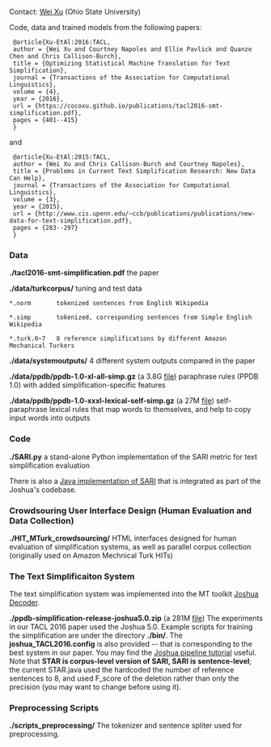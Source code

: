 Contact: [Wei Xu](http://web.cse.ohio-state.edu/~weixu/) (Ohio State University)


Code, data and trained models from the following papers:

     @article{Xu-EtAl:2016:TACL,
     author = {Wei Xu and Courtney Napoles and Ellie Pavlick and Quanze Chen and Chris Callison-Burch},
     title = {Optimizing Statistical Machine Translation for Text Simplification},
     journal = {Transactions of the Association for Computational Linguistics},
     volume = {4},
     year = {2016},
     url = {https://cocoxu.github.io/publications/tacl2016-smt-simplification.pdf},
     pages = {401--415}
     }

and
     
     @article{Xu-EtAl:2015:TACL,
     author = {Wei Xu and Chris Callison-Burch and Courtney Napoles},
     title = {Problems in Current Text Simplification Research: New Data Can Help},
     journal = {Transactions of the Association for Computational Linguistics},
     volume = {3},
     year = {2015},
     url = {http://www.cis.upenn.edu/~ccb/publications/publications/new-data-for-text-simplification.pdf},
     pages = {283--297}
     }

### Data 
**./tacl2016-smt-simplification.pdf**    the paper

**./data/turkcorpus/**     tuning and test data 

    *.norm       tokenized sentences from English Wikipedia

    *.simp       tokenized, corresponding sentences from Simple English Wikipedia

    *.turk.0~7   8 reference simplifications by different Amazon Mechanical Turkers 
    
**./data/systemoutputs/**  4 different system outputs compared in the paper

**./data/ppdb/ppdb-1.0-xl-all-simp.gz** (a 3.8G [file](http://www.cis.upenn.edu/~xwe/files/ppdb-1.0-xl-all-simp.gz))  paraphrase rules (PPDB 1.0) with added simplification-specific features 

**./data/ppdb/ppdb-1.0-xxxl-lexical-self-simp.gz** (a 27M [file](http://www.cis.upenn.edu/~xwe/files/ppdb-1.0-xxxl-lexical-self-simp.gz)) self-paraphrase lexical rules that map words to themselves, and help to copy input words into outputs

### Code 

**./SARI.py**   a stand-alone Python implementation of the SARI metric for text simplification evaluation

There is also a [Java implementation of SARI](https://github.com/apache/incubator-joshua/blob/master/src/main/java/org/apache/joshua/metrics/SARI.java) that is integrated as part of the Joshua's codebase. 

### Crowdsouring User Interface Design (Human Evaluation and Data Collection)

**./HIT_MTurk_crowdsourcing/**  HTML interfaces designed for human evaluation of simplification systems, as well as parallel corpus collection (originally used on Amazon Mechnical Turk HITs)

### The Text Simplificaiton System 

The text simplification system was implemented into the MT toolkit [Joshua Decoder](http://joshua.incubator.apache.org/). 

**./ppdb-simplification-release-joshua5.0.zip** (a 281M [file](https://drive.google.com/file/d/0B1P1xW5xNISsdXdoX1RQNmVSSkE/view?usp=sharing)) The experiments in our TACL 2016 paper used the Joshua 5.0. Example scripts for training the simplification are under the directory **./bin/**. The **joshua_TACL2016.config** is also provided -- that is corresponding to the best system in our paper. You may find the [Joshua pipeline tutorial](http://joshua.incubator.apache.org/5.0/tutorial.html) useful. Note that **STAR is corpus-level version of SARI, SARI is sentence-level**; the current STAR.java used the hardcoded the number of reference sentences to 8, and used F_score of the deletion rather than only the precision (you may want to change before using it). 

### Preprocessing Scripts

**./scripts_preprocessing/** The tokenizer and sentence spliter used for preprocessing. 






